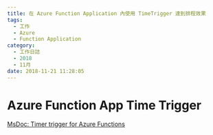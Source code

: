 ```yaml
---
title: 在 Azure Function Application 內使用 TimeTrigger 達到排程效果
tags:
  - 工作
  - Azure
  - Function Application
category:
  - 工作日誌
  - 2018
  - 11月
date: 2018-11-21 11:28:05
---
```

# Azure Function App Time Trigger #

[MsDoc: Timer trigger for Azure Functions](https://docs.microsoft.com/zh-tw/azure/azure-functions/functions-bindings-timer)